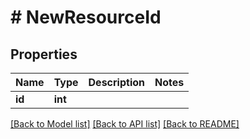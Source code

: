 # # NewResourceId

## Properties

Name | Type | Description | Notes
------------ | ------------- | ------------- | -------------
**id** | **int** |  |

[[Back to Model list]](../../README.md#models) [[Back to API list]](../../README.md#endpoints) [[Back to README]](../../README.md)
